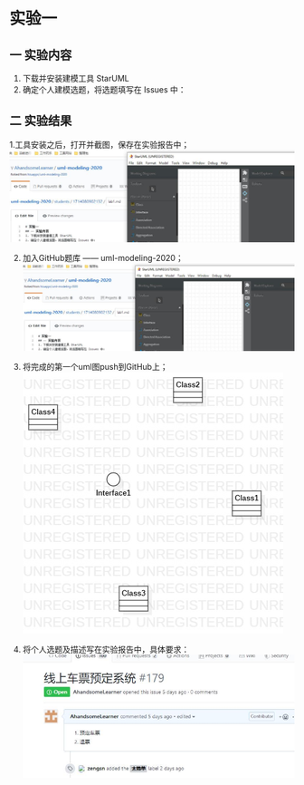 # 实验一
## 一 实验内容
1. 下载并安装建模工具 StarUML
2. 确定个人建模选题，将选题填写在 Issues 中：
## 二 实验结果
1.工具安装之后，打开并截图，保存在实验报告中；
![软件安装截图](./软件安装截图.jpg)

2. 加入GitHub题库 —— uml-modeling-2020；
![左侧显示已加入题库](./软件安装截图.jpg)

3. 将完成的第一个uml图push到GitHub上；
![第一个UML图](./MyFirstModul.jpg)  

4. 将个人选题及描述写在实验报告中，具体要求：
![issue创建截图](./issue创建截图.jpg)
